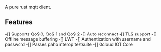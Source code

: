 A pure rust mqtt client.

## Features

-[] Supports QoS 0, QoS 1 and QoS 2
-[] Auto reconnect
-[] TLS support
-[] Offline message buffering
-[] LWT
-[] Authentication with username and password
-[] Passes paho interop testsuite
-[] Gcloud IOT Core
